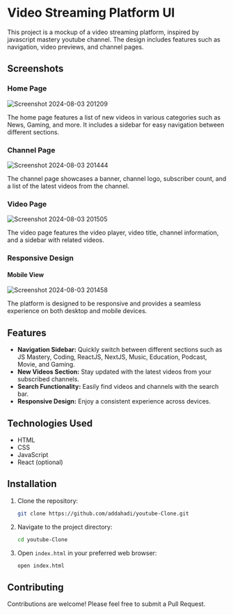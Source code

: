 # Video Streaming Platform UI

This project is a mockup of a video streaming platform, inspired by javascript mastery youtube channel. The design includes features such as navigation, video previews, and channel pages.



## Screenshots

### Home Page

![Screenshot 2024-08-03 201209](https://github.com/user-attachments/assets/5fdf992c-d01e-4228-aa0d-7464f369a024)

The home page features a list of new videos in various categories such as News, Gaming, and more. It includes a sidebar for easy navigation between different sections.

### Channel Page


![Screenshot 2024-08-03 201444](https://github.com/user-attachments/assets/63c1f035-3e91-47ed-bcc9-3db7d7bec47f)


The channel page showcases a banner, channel logo, subscriber count, and a list of the latest videos from the channel.

### Video Page

![Screenshot 2024-08-03 201505](https://github.com/user-attachments/assets/e1bdd822-547b-41a9-8b03-46d4611063d8)

The video page features the video player, video title, channel information, and a sidebar with related videos.

### Responsive Design

#### Mobile View

![Screenshot 2024-08-03 201458](https://github.com/user-attachments/assets/a157459f-d249-4dcc-ac2f-1920077552c4)


The platform is designed to be responsive and provides a seamless experience on both desktop and mobile devices.

## Features

- **Navigation Sidebar:** Quickly switch between different sections such as JS Mastery, Coding, ReactJS, NextJS, Music, Education, Podcast, Movie, and Gaming.
- **New Videos Section:** Stay updated with the latest videos from your subscribed channels.
- **Search Functionality:** Easily find videos and channels with the search bar.
- **Responsive Design:** Enjoy a consistent experience across devices.

## Technologies Used

- HTML
- CSS
- JavaScript
- React (optional)

## Installation

1. Clone the repository:
    ```bash
    git clone https://github.com/addahadi/youtube-Clone.git
    ```
2. Navigate to the project directory:
    ```bash
    cd youtube-Clone
    ```
3. Open `index.html` in your preferred web browser:
    ```bash
    open index.html
    ```

## Contributing

Contributions are welcome! Please feel free to submit a Pull Request.
